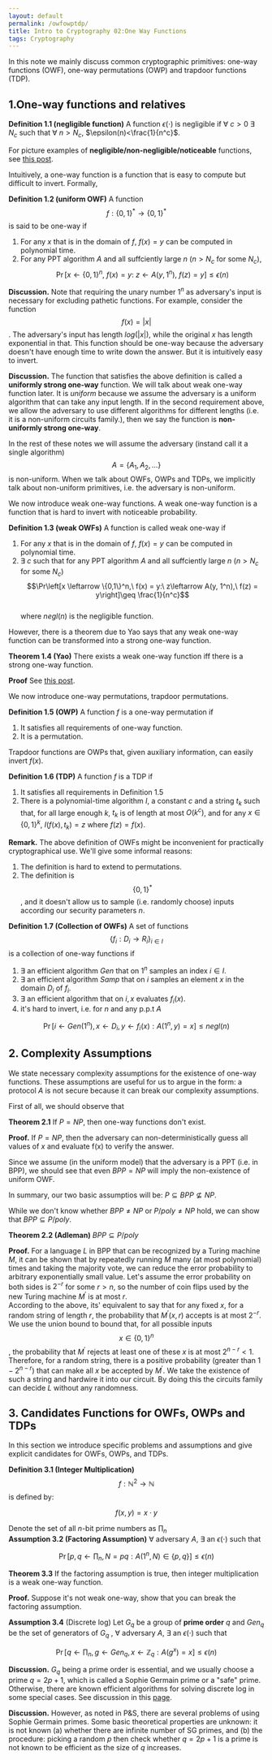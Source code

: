 ```yaml
---
layout: default
permalink: /owfowptdp/
title: Intro to Cryptography 02:One Way Functions
tags: Cryptography
---
```


In this note we mainly discuss common cryptographic primitives: one-way functions (OWF), one-way permutations (OWP) and trapdoor functions (TDP).

## 1.One-way functions and relatives

**Definition 1.1 (negligible function)** A function $\epsilon(\cdot)$ is negligible if $\forall$ $c>0$ $\exists$ $N_c$ such that $\forall$ $n>N_c$, $\epsilon(n)<\frac{1}{n^c}$.  

For picture examples of **negligible/non-negligible/noticeable** functions, see [this post](https://jiyuzhang1994.github.io/negligible/).

Intuitively, a one-way function is a function that is easy to compute but difficult to invert. Formally,

**Definition 1.2 (uniform OWF)** A function $$f: \{0,1\}^* \rightarrow \{0,1\}^*$$ is said to be one-way if  

1. For any $x$ that is in the domain of $f$, $f(x)=y$ can be computed in polynomial time.  
2. For any PPT algorithm $A$ and all suffciently large $n$ ($n>N_c$ for some $N_c$),  
$$\Pr \left[ x \leftarrow \{0,1\}^n,\ f(x) = y :\ z\leftarrow A(y, 1^n),\ f(z) = y \right]\leq \epsilon(n)$$  

**Discussion.** Note that requiring the unary number $1^n$ as adversary's input is necessary for excluding pathetic functions. For example, consider the function $$f(x) = \lvert x\rvert$$. The adversary's input has length $log(\lvert x \rvert)$, while the original $x$ has length exponential in that. This function should be one-way because the adversary doesn't have enough time to write down the answer. But it is intuitively easy to invert. 

**Discussion.** The function that satisfies the above definition is called a **uniformly strong one-way** function. We will talk about weak one-way function later. It is *uniform* because we assume the adversary is a uniform algorithm that can take any input length. If in the second requirement above, we allow the adversary to use different algorithms for different lengths (i.e. it is a non-uniform circuits family.), then we say the function is **non-uniformly strong one-way**.   

In the rest of these notes we will assume the adversary (instand call it a single algorithm) $$A = \{A_1, A_2, \ldots\} $$ is non-uniform. When we talk about OWFs, OWPs and TDPs, we implicitly talk about non-uniform primitives, i.e. the adversary is non-uniform.  

We now introduce weak one-way functions. A weak one-way function is a function that is hard to invert with noticeable probability.

**Definition 1.3 (weak OWFs)** A function is called weak one-way if  

1. For any $x$ that is in the domain of $f$, $f(x)=y$ can be computed in polynomial time.  
2. $\exists\ c$ such that for any PPT algorithm $A$ and all suffciently large $n$ ($n>N_c$ for some $N_c$) 
$$\Pr\left[x \leftarrow \{0,1\}^n,\ f(x) = y:\ z\leftarrow A(y, 1^n),\ f(z) = y\right]\geq \frac{1}{n^c}$$  
where $negl(n)$ is the negligible function.

However, there is a theorem due to Yao says that any weak one-way function can be transformed into a strong one-way function.  

**Theorem 1.4 (Yao)** There exists a weak one-way function iff there is a strong one-way function.  

**Proof** See [this post](https://jiyuzhang1994.github.io/wowftosowf/).

We now introduce one-way permutations,  trapdoor permutations.  

**Definition 1.5 (OWP)** A function $f$ is a one-way permutation if 
1. It satisfies all requirements of one-way function.
2. It is a permutation.

Trapdoor functions are OWPs that, given auxiliary information, can easily invert $f(x)$.  

**Definition 1.6 (TDP)** A function $f$ is a TDP if  
1. It satisfies all requirements in Definition 1.5  
2. There is a polynomial-time algorithm $I$, a constant $c$ and a string $t_k$ such that, for all large enough $k$, $t_k$ is of length at most $O(k^c)$, and for any $x\in \{0,1\}^k$, $I(f(x), t_k) = z$ where $f(z) = f(x)$.

**Remark.** The above definition of OWFs might be inconvenient for practically cryptographical use. We'll give some informal reasons:
 
1. The definition is hard to extend to permutations.  
2. The definition is $$\{0,1\}^*$$, and it doesn't allow us to sample (i.e. randomly choose) inputs according our security parameters $n$.  

**Definition 1.7 (Collection of OWFs)**  A set of functions $$\{f_i:D_i \to R_i\}_{i\in I}$$ is a collection of one-way functions if  

1. $\exists$ an efficient algorithm $Gen$ that on $1^n$ samples an index $i\in I$.  
2. $\exists$ an efficient algorithm $Samp$ that on $i$ samples an element $x$ in the domain $D_i$ of $f_i$.  
3. $\exists$ an efficient algorithm that on $i, x$ evaluates $f_i(x)$.  
4. it's hard to invert, i.e. for $n$ and any p.p.t $A$ 

$$\Pr[i\leftarrow Gen(1^n), x\leftarrow D_i, y\leftarrow f_i(x):A(1^n, y) = x]\leq negl(n)$$

## 2. Complexity Assumptions

We state necessary complexity assumptions for the existence of one-way functions. These assumptions are useful for us to argue in the form: a protocol $A$ is not secure because it can break our complexity assumptions.  

First of all, we should observe that  
 
**Theorem 2.1** If $P=NP$, then one-way functions don't exist.  

**Proof.** If $P=NP$, then the adversary can non-deterministically guess all values of $x$ and evaluate f(x) to verify the answer.  

Since we assume (in the uniform model) that the adversary is a PPT (i.e. in BPP), we should see that even $BPP = NP$ will imply the non-existence of uniform OWF. 

In summary, our two basic assumptios will be: $P\subseteq BPP \not\subseteq NP$.

While we don't know whether $BPP \neq NP$ or $P/poly \neq NP$ hold, we can show that $BPP \subseteq P/poly$.  

**Theorem 2.2 (Adleman)** $BPP\subseteq P/poly$  

**Proof.** For a language $L$ in BPP that can be recognized by a Turing machine $M$, it can be shown that by repeatedly running $M$ many (at most polynomial) times and taking the majority vote, we can reduce the error probability to arbitrary exponentially small value. Let's assume the error probability on both sides is $2^{-r}$ for some $r>n$, so the number of coin flips used by the new Turing machine $M^\prime$ is at most $r$.  
    According to the above, its' equivalent to say that for any fixed $x$, for a random string of length $r$, the probability that $M^\prime(x, r)$ accepts is at most $2^{-r}$. We use the union bound to bound that, for all possible inputs $$x\in \{0,1\}^n$$, the probability that $M^\prime$ rejects at least one of these $x$ is at most $2^{n-r} < 1$. Therefore, for a random string, there is a positive probability (greater than $1-2^{n-r}$) that can make all $x$ be accepted by $M^\prime$. We take the existence of such a string and hardwire it into our circuit. By doing this the circuits family can decide $L$ without any randomness.  
    
## 3. Candidates Functions for OWFs, OWPs and TDPs  

In this section we introduce specific problems and assumptions and give explicit candidates for OWFs, OWPs, and TDPs.

**Definition 3.1 (Integer Multiplication)** $$f: \mathbb{N}^2 \to \mathbb{N}$$ is defined by:  

$$f(x,y) = x\cdot y$$  

Denote the set of all $n$-bit prime numbers as $\prod_n$  
**Assumption 3.2 (Factoring Assumption)** $\forall$ adversary $A$, $\exists$ an $\epsilon(\cdot)$ such that  

$$\Pr \left[ p,q\leftarrow \prod_n, N = pq: A(1^n, N)\in \{p, q\}  \right] \leq \epsilon(n)$$  

**Theorem 3.3** If the factoring assumption is true, then integer multiplication is a weak one-way function.

**Proof.** Suppose it's not weak one-way, show that you can break the factoring assumption.  

**Assumption 3.4** (Discrete log) Let $G_q$ be a group of **prime order** $q$ and $Gen_q$ be the set of generators of $G_q$ , $\forall$ adversary $A$, $\exists$ an $\epsilon(\cdot)$ such that  

$$\Pr \left[ q\leftarrow \prod_n, g\leftarrow Gen_q, x\leftarrow \mathbb{Z}_q: A(g^x) = x \right]\leq \epsilon(n)$$  

**Discussion.** $G_q$ being a prime order is essential, and we usually choose a prime $q = 2p +1$, which is called a Sophie Germain prime or a "safe" prime. Otherwise, there are known efficient algorithms for solving discrete log in some special cases. See discussion in this [page](https://www.doc.ic.ac.uk/~mrh/330tutor/ch06s02.html).  

**Discussion.** However, as noted in P&S, there are several problems of using Sophie Germain primes. Some basic theoretical properties are unknown: it is not known (a) whether there are infinite number of SG primes, and (b) the procedure: picking a random $p$ then check whether $q=2p+1$ is a prime is not known to be efficient as the size of $q$ increases.  